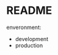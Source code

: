 # README #
<!-- client_id -->
<!-- https://developer.wordpress.com/apps/56629/?msg=updated -->


enveronment:
  - development
  - production

  


